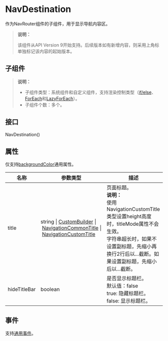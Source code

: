 # NavDestination

作为NavRouter组件的子组件，用于显示导航内容区。

> **说明：**
>
> 该组件从API Version 9开始支持。后续版本如有新增内容，则采用上角标单独标记该内容的起始版本。


## 子组件

> **说明：**
>
> - 子组件类型：系统组件和自定义组件，支持渲染控制类型（[if/else](../../quick-start/arkts-rendering-control-ifelse.md)、[ForEach](../../quick-start/arkts-rendering-control-foreach.md)和[LazyForEach](../../quick-start/arkts-rendering-control-lazyforeach.md)）。
> - 子组件个数：多个。


## 接口

NavDestination()


## 属性

仅支持[backgroundColor](ts-universal-attributes-background.md)通用属性。

| 名称         | 参数类型                                                     | 描述                                                         |
| ------------ | ------------------------------------------------------------ | ------------------------------------------------------------ |
| title        | string&nbsp;\|&nbsp;[CustomBuilder](ts-types.md#custombuilder8)&nbsp;\|&nbsp;[NavigationCommonTitle](ts-basic-components-navigation.md#navigationcommontitle类型说明)&nbsp;\|&nbsp;[NavigationCustomTitle](ts-basic-components-navigation.md##navigationcustomtitle类型说明) | 页面标题。<br/>**说明：** <br/>使用NavigationCustomTitle类型设置height高度时，titleMode属性不会生效。<br/>字符串超长时，如果不设置副标题，先缩小再换行2行后以...截断。如果设置副标题，先缩小后以...截断。 |
| hideTitleBar | boolean                                                      | 是否显示标题栏。<br/>默认值：false<br/>true:&nbsp;隐藏标题栏。<br/>false:&nbsp;显示标题栏。 |

## 事件

支持[通用事件](ts-universal-events-click.md)。